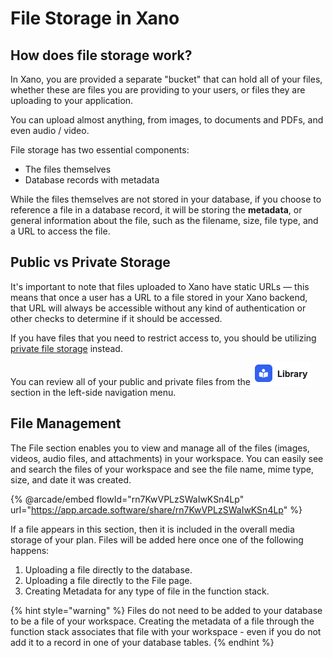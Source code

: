 # File Storage in Xano

## How does file storage work?

In Xano, you are provided a separate "bucket" that can hold all of your files, whether these are files you are providing to your users, or files they are uploading to your application.

You can upload almost anything, from images, to documents and PDFs, and even audio / video.

File storage has two essential components:

* The files themselves
* Database records with metadata

While the files themselves are not stored in your database, if you choose to reference a file in a database record, it will be storing the **metadata**, or general information about the file, such as the filename, size, file type, and a URL to access the file.

## Public vs Private Storage

It's important to note that files uploaded to Xano have static URLs — this means that once a user has a URL to a file stored in your Xano backend, that URL will always be accessible without any kind of authentication or other checks to determine if it should be accessed.

If you have files that you need to restrict access to, you should be utilizing [private file storage](private-file-storage.md) instead.

You can review all of your public and private files from the ![](<../.gitbook/assets/CleanShot 2025-01-14 at 08.14.42.png>)section in the left-side navigation menu.

## File Management

The File section enables you to view and manage all of the files (images, videos, audio files, and attachments) in your workspace. You can easily see and search the files of your workspace and see the file name, mime type, size, and date it was created.

{% @arcade/embed flowId="rn7KwVPLzSWaIwKSn4Lp" url="https://app.arcade.software/share/rn7KwVPLzSWaIwKSn4Lp" %}



If a file appears in this section, then it is included in the overall media storage of your plan. Files will be added here once one of the following happens:

1. Uploading a file directly to the database.
2. Uploading a file directly to the File page.
3. Creating Metadata for any type of file in the function stack.

{% hint style="warning" %}
Files do not need to be added to your database to be a file of your workspace. Creating the metadata of a file through the function stack associates that file with your workspace - even if you do not add it to a record in one of your database tables.
{% endhint %}


